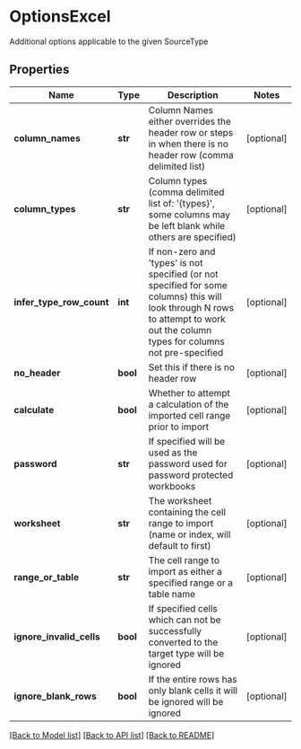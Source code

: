 # OptionsExcel

Additional options applicable to the given SourceType

## Properties
Name | Type | Description | Notes
------------ | ------------- | ------------- | -------------
**column_names** | **str** | Column Names either overrides the header row or steps in when there is no header row (comma delimited list) | [optional] 
**column_types** | **str** | Column types (comma delimited list of: &#39;{types}&#39;, some columns may be left blank while others are specified) | [optional] 
**infer_type_row_count** | **int** | If non-zero and &#39;types&#39; is not specified (or not specified for some columns) this will look through N rows to attempt to work out the column types for columns not pre-specified | [optional] 
**no_header** | **bool** | Set this if there is no header row | [optional] 
**calculate** | **bool** | Whether to attempt a calculation of the imported cell range prior to import | [optional] 
**password** | **str** | If specified will be used as the password used for password protected workbooks | [optional] 
**worksheet** | **str** | The worksheet containing the cell range to import (name or index, will default to first) | [optional] 
**range_or_table** | **str** | The cell range to import as either a specified range or a table name | [optional] 
**ignore_invalid_cells** | **bool** | If specified cells which can not be successfully converted to the target type will be ignored | [optional] 
**ignore_blank_rows** | **bool** | If the entire rows has only blank cells it will be ignored will be ignored | [optional] 

[[Back to Model list]](../README.md#documentation-for-models) [[Back to API list]](../README.md#documentation-for-api-endpoints) [[Back to README]](../README.md)


